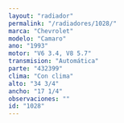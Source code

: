 ```yaml
---
layout: "radiador"
permalink: "/radiadores/1028/"
marca: "Chevrolet"
modelo: "Camaro"
ano: "1993"
motor: "V6 3.4, V8 5.7"
transmision: "Automática"
parte: "432399"
clima: "Con clima"
alto: "34 3/4"
ancho: "17 1/4"
observaciones: ""
id: "1028"
---
```


